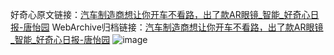 好奇心原文链接：[汽车制造商想让你开车不看路，出了款AR眼镜_智能_好奇心日报-唐怡园](https://www.qdaily.com/articles/8360.html)
WebArchive归档链接：[汽车制造商想让你开车不看路，出了款AR眼镜_智能_好奇心日报-唐怡园](http://web.archive.org/web/20190623152646/https://www.qdaily.com/articles/8360.html)
![image](http://ww3.sinaimg.cn/large/007d5XDpgy1g3vcy46ejjj30u031o4qp)